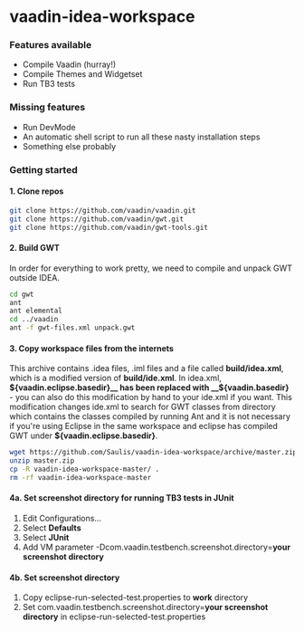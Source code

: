 vaadin-idea-workspace
=====================

### Features available
* Compile Vaadin (hurray!)
* Compile Themes and Widgetset
* Run TB3 tests

### Missing features
* Run DevMode
* An automatic shell script to run all these nasty installation steps
* Something else probably

### Getting started
#### 1. Clone repos
````sh
git clone https://github.com/vaadin/vaadin.git
git clone https://github.com/vaadin/gwt.git
git clone https://github.com/vaadin/gwt-tools.git
````
#### 2. Build GWT
In order for everything to work pretty, we need to compile and unpack GWT outside IDEA.
````sh
cd gwt
ant
ant elemental
cd ../vaadin
ant -f gwt-files.xml unpack.gwt
````
#### 3. Copy workspace files from the internets
This archive contains .idea files, .iml files and a file called __build/idea.xml__, which is a modified version
of __build/ide.xml__. In idea.xml, __${vaadin.eclipse.basedir}__ has been replaced with __${vaadin.basedir}__ - you can also do this modification by hand to your ide.xml if you want. This modification changes ide.xml to search for GWT classes from directory which contains the classes compiled by running Ant and it is not necessary if you're using Eclipse in the same workspace and eclipse has compiled GWT under __${vaadin.eclipse.basedir}__.
````sh
wget https://github.com/Saulis/vaadin-idea-workspace/archive/master.zip
unzip master.zip
cp -R vaadin-idea-workspace-master/ .
rm -rf vaadin-idea-workspace-master
````


#### 4a. Set screenshot directory for running TB3 tests in JUnit
1. Edit Configurations...
2. Select __Defaults__
3. Select __JUnit__
4. Add VM parameter -Dcom.vaadin.testbench.screenshot.directory=__your screenshot directory__

#### 4b. Set screenshot directory 
1. Copy eclipse-run-selected-test.properties to __work__ directory
2. Set com.vaadin.testbench.screenshot.directory=__your screenshot directory__ in eclipse-run-selected-test.properties



